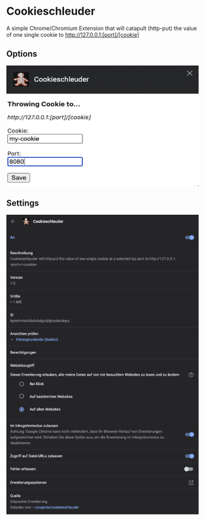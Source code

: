 # Cookieschleuder
A simple Chrome/Chromium Extension that will catapult (http-put) the value of one single cookie to http://127.0.0.1:[port]/[cookie]

## Options
![Alt text](images/screenshot.png?raw=true "Screenshot")

## Settings
![Alt text](images/settings.png?raw=true "Settings")
